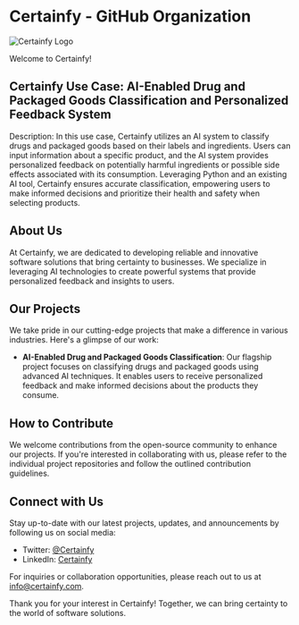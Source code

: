 # Certainfy - GitHub Organization

![Certainfy Logo](https://example.com/logo.png)

Welcome to Certainfy!

## Certainfy Use Case: AI-Enabled Drug and Packaged Goods Classification and Personalized Feedback System

Description:
In this use case, Certainfy utilizes an AI system to classify drugs and packaged goods based on their labels and ingredients. Users can input information about a specific product, and the AI system provides personalized feedback on potentially harmful ingredients or possible side effects associated with its consumption. Leveraging Python and an existing AI tool, Certainfy ensures accurate classification, empowering users to make informed decisions and prioritize their health and safety when selecting products.

## About Us

At Certainfy, we are dedicated to developing reliable and innovative software solutions that bring certainty to businesses. We specialize in leveraging AI technologies to create powerful systems that provide personalized feedback and insights to users.

## Our Projects

We take pride in our cutting-edge projects that make a difference in various industries. Here's a glimpse of our work:

- **AI-Enabled Drug and Packaged Goods Classification**: Our flagship project focuses on classifying drugs and packaged goods using advanced AI techniques. It enables users to receive personalized feedback and make informed decisions about the products they consume.

## How to Contribute

We welcome contributions from the open-source community to enhance our projects. If you're interested in collaborating with us, please refer to the individual project repositories and follow the outlined contribution guidelines.

## Connect with Us

Stay up-to-date with our latest projects, updates, and announcements by following us on social media:

- Twitter: [@Certainfy](https://twitter.com/Certainfy)
- LinkedIn: [Certainfy](https://www.linkedin.com/company/certainfy)

For inquiries or collaboration opportunities, please reach out to us at [info@certainfy.com](mailto:info@certainfy.com).

Thank you for your interest in Certainfy! Together, we can bring certainty to the world of software solutions.

